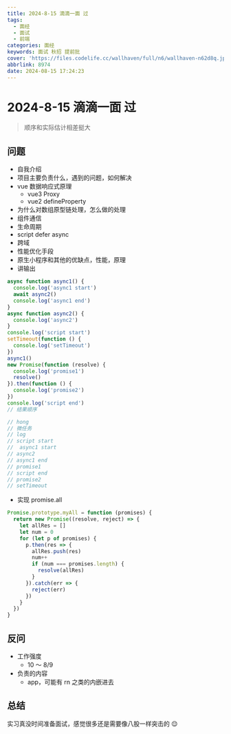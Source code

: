 ```yaml
---
title: 2024-8-15 滴滴一面 过
tags:
  - 面经
  - 面试
  - 前端
categories: 面经
keywords: 面试 秋招 提前批
cover: 'https://files.codelife.cc/wallhaven/full/n6/wallhaven-n62d8q.jpg?x-oss-process=image/resize,limit_0,m_fill,w_2560,h_1440/quality,Q_92/format,webp'
abbrlink: 8974
date: 2024-08-15 17:24:23
---
```


# 2024-8-15 滴滴一面 过

> 顺序和实际估计相差挺大

## 问题

- 自我介绍
- 项目主要负责什么，遇到的问题，如何解决
- vue 数据响应式原理
  - vue3 Proxy
  - vue2 defineProperty
- 为什么对数组原型链处理，怎么做的处理
- 组件通信
- 生命周期
- script defer async
- 跨域
- 性能优化手段
- 原生小程序和其他的优缺点，性能，原理
- 讲输出

```js
async function async1() {
  console.log('async1 start')
  await async2()
  console.log('async1 end')
}
async function async2() {
  console.log('async2')
}
console.log('script start')
setTimeout(function () {
  console.log('setTimeout')
})
async1()
new Promise(function (resolve) {
  console.log('promise1')
  resolve()
}).then(function () {
  console.log('promise2')
})
console.log('script end')
// 结果顺序

// hong
// 微任务
// log
// script start
//  async1 start
// async2
// async1 end
// promise1
// script end
// promise2
// setTimeout
```

- 实现 promise.all

```js
Promise.prototype.myAll = function (promises) {
  return new Promise((resolve, reject) => {
    let allRes = []
    let num = 0
    for (let p of promises) {
      p.then(res => {
        allRes.push(res)
        num++
        if (num === promises.length) {
          resolve(allRes)
        }
      }).catch(err => {
        reject(err)
      })
    }
  })
}
```

## 反问

- 工作强度
  - 10 ～ 8/9
- 负责的内容
  - app，可能有 rn 之类的内嵌进去

## 总结

实习真没时间准备面试，感觉很多还是需要像八股一样突击的 😌
